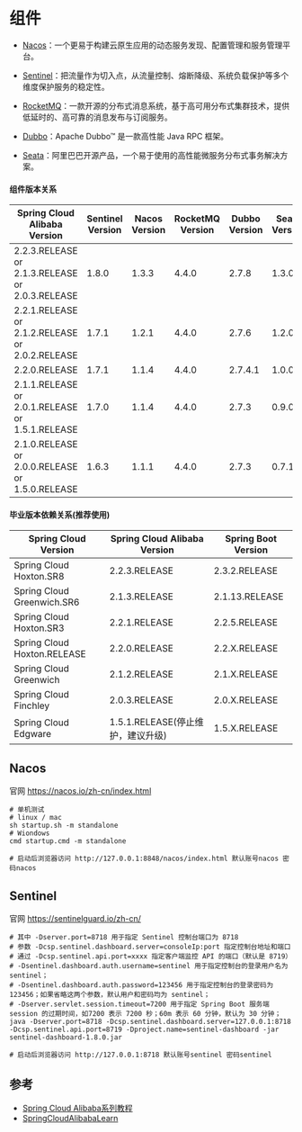 # 组件

* [Nacos](https://github.com/alibaba/Nacos)：一个更易于构建云原生应用的动态服务发现、配置管理和服务管理平台。

* [Sentinel](https://github.com/alibaba/Sentinel)：把流量作为切入点，从流量控制、熔断降级、系统负载保护等多个维度保护服务的稳定性。

* [RocketMQ](https://rocketmq.apache.org/)：一款开源的分布式消息系统，基于高可用分布式集群技术，提供低延时的、高可靠的消息发布与订阅服务。

* [Dubbo](https://github.com/apache/dubbo)：Apache Dubbo™ 是一款高性能 Java RPC 框架。

* [Seata](https://github.com/seata/seata)：阿里巴巴开源产品，一个易于使用的高性能微服务分布式事务解决方案。

#### 组件版本关系

Spring Cloud Alibaba Version | Sentinel Version | Nacos Version | RocketMQ Version | Dubbo Version | Seata Version
--- | --- | --- | --- | --- | ---
2.2.3.RELEASE or 2.1.3.RELEASE or 2.0.3.RELEASE | 1.8.0 | 1.3.3 | 4.4.0 | 2.7.8 | 1.3.0
2.2.1.RELEASE or 2.1.2.RELEASE or 2.0.2.RELEASE | 1.7.1 | 1.2.1 | 4.4.0 | 2.7.6 | 1.2.0
2.2.0.RELEASE | 1.7.1 | 1.1.4 | 4.4.0 | 2.7.4.1 | 1.0.0
2.1.1.RELEASE or 2.0.1.RELEASE or 1.5.1.RELEASE | 1.7.0 | 1.1.4 | 4.4.0 | 2.7.3 | 0.9.0
2.1.0.RELEASE or 2.0.0.RELEASE or 1.5.0.RELEASE | 1.6.3 | 1.1.1 | 4.4.0 | 2.7.3 | 0.7.1

#### 毕业版本依赖关系(推荐使用)

Spring Cloud Version | Spring Cloud Alibaba Version | Spring Boot Version
--- | --- | ---
Spring Cloud Hoxton.SR8 | 2.2.3.RELEASE | 2.3.2.RELEASE
Spring Cloud Greenwich.SR6 | 2.1.3.RELEASE | 2.1.13.RELEASE
Spring Cloud Hoxton.SR3 | 2.2.1.RELEASE | 2.2.5.RELEASE
Spring Cloud Hoxton.RELEASE | 2.2.0.RELEASE | 2.2.X.RELEASE
Spring Cloud Greenwich | 2.1.2.RELEASE | 2.1.X.RELEASE
Spring Cloud Finchley | 2.0.3.RELEASE | 2.0.X.RELEASE
Spring Cloud Edgware | 1.5.1.RELEASE(停止维护，建议升级) | 1.5.X.RELEASE

## Nacos
官网 https://nacos.io/zh-cn/index.html

```
# 单机测试
# linux / mac
sh startup.sh -m standalone
# Wiondows
cmd startup.cmd -m standalone

# 启动后浏览器访问 http://127.0.0.1:8848/nacos/index.html 默认账号nacos 密码nacos
```

## Sentinel
官网 https://sentinelguard.io/zh-cn/

```
# 其中 -Dserver.port=8718 用于指定 Sentinel 控制台端口为 8718
# 参数 -Dcsp.sentinel.dashboard.server=consoleIp:port 指定控制台地址和端口
# 通过 -Dcsp.sentinel.api.port=xxxx 指定客户端监控 API 的端口（默认是 8719）
# -Dsentinel.dashboard.auth.username=sentinel 用于指定控制台的登录用户名为 sentinel；
# -Dsentinel.dashboard.auth.password=123456 用于指定控制台的登录密码为123456；如果省略这两个参数，默认用户和密码均为 sentinel；
# -Dserver.servlet.session.timeout=7200 用于指定 Spring Boot 服务端 session 的过期时间，如7200 表示 7200 秒；60m 表示 60 分钟，默认为 30 分钟；
java -Dserver.port=8718 -Dcsp.sentinel.dashboard.server=127.0.0.1:8718 -Dcsp.sentinel.api.port=8719 -Dproject.name=sentinel-dashboard -jar sentinel-dashboard-1.8.0.jar

# 启动后浏览器访问 http://127.0.0.1:8718 默认账号sentinel 密码sentinel
```

## 参考
* [Spring Cloud Alibaba系列教程](https://www.jianshu.com/p/9a8d94c0c90c)
* [SpringCloudAlibabaLearn](https://github.com/dengly/SpringCloudAlibabaLearn) 

